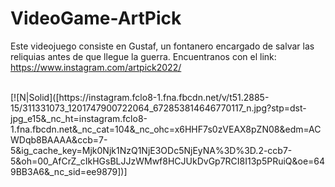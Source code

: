 # VideoGame-ArtPick

Este videojuego consiste en Gustaf, un fontanero encargado de salvar las reliquias antes de que llegue la guerra.
Encuentranos con el link: https://www.instagram.com/artpick2022/

<br>
[![N|Solid]([https://instagram.fclo8-1.fna.fbcdn.net/v/t51.2885-15/311331073_1201747900722064_672853814646770117_n.jpg?stp=dst-jpg_e15&_nc_ht=instagram.fclo8-1.fna.fbcdn.net&_nc_cat=104&_nc_ohc=x6HHF7s0zVEAX8pZN08&edm=ACWDqb8BAAAA&ccb=7-5&ig_cache_key=Mjk0Njk1NzQ1NjE3ODc5NjEyNA%3D%3D.2-ccb7-5&oh=00_AfCrZ_cIkHGsBLJJzWMwf8HCJUkDvGp7RCI8I13p5PRuiQ&oe=649BB3A6&_nc_sid=ee9879])]
